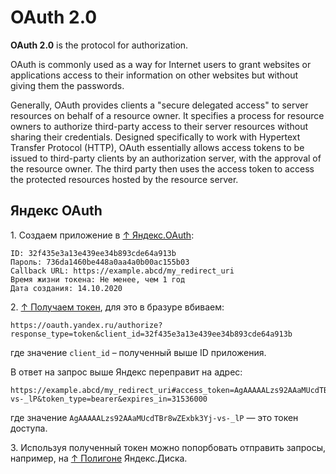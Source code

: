 # OAuth 2.0

**OAuth 2.0** is the protocol for authorization.

OAuth is commonly used as a way for Internet users to grant websites or applications access to their information on other websites but without giving them the passwords.

Generally, OAuth provides clients a "secure delegated access" to server resources on behalf of a resource owner. It specifies a process for resource owners to authorize third-party access to their server resources without sharing their credentials. Designed specifically to work with Hypertext Transfer Protocol (HTTP), OAuth essentially allows access tokens to be issued to third-party clients by an authorization server, with the approval of the resource owner. The third party then uses the access token to access the protected resources hosted by the resource server.

## Яндекс OAuth

1\. Создаем приложение в [↑ Яндекс.OAuth](https://oauth.yandex.ru):

```text
ID: 32f435e3a13e439ee34b893cde64a913b
Пароль: 736da1460be448a0aa4a0b00ac155b03
Callback URL: https://example.abcd/my_redirect_uri
Время жизни токена: Не менее, чем 1 год
Дата создания: 14.10.2020
```

2\. [↑ Получаем токен](https://yandex.ru/dev/oauth/doc/dg/tasks/get-oauth-token.html/), для это в бразуре вбиваем:

```text
https://oauth.yandex.ru/authorize?response_type=token&client_id=32f435e3a13e439ee34b893cde64a913b
```

где значение `client_id` – полученный выше ID приложения.

В ответ на запрос выше Яндекс переправит на адрес:

```text
https://example.abcd/my_redirect_uri#access_token=AgAAAAALzs92AAaMUcdTBr8wZExbk3Yj-vs-_lP&token_type=bearer&expires_in=31536000
```

где значение `AgAAAAALzs92AAaMUcdTBr8wZExbk3Yj-vs-_lP` — это токен доступа.

3\. Используя полученный токен можно попорбовать отправить запросы, например, на [↑ Полигоне](https://yandex.ru/dev/disk/poligon/) Яндекс.Диска.
